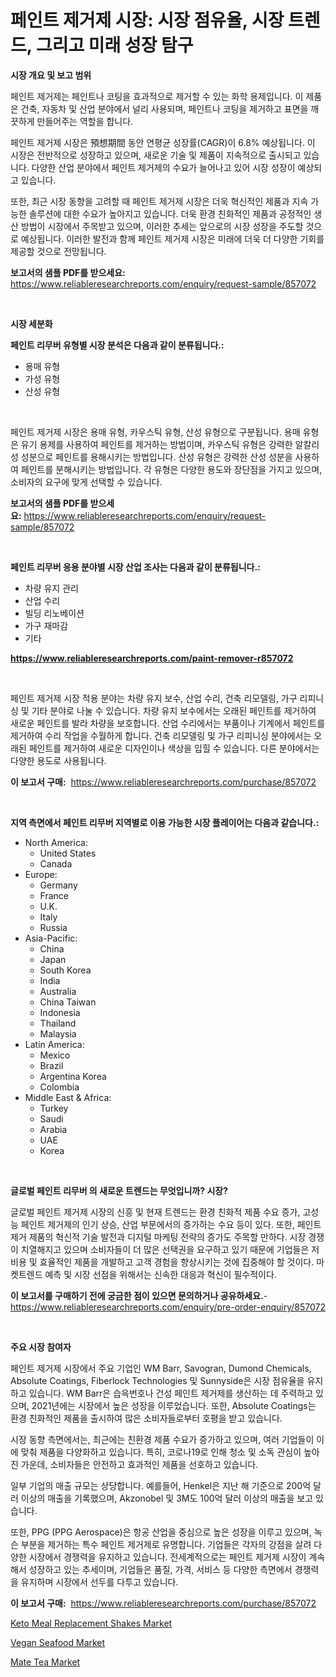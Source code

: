 <p><h1>페인트 제거제 시장: 시장 점유율, 시장 트렌드, 그리고 미래 성장 탐구</h1></p><p><strong>시장 개요 및 보고 범위</strong></p>
<p><p>페인트 제거제는 페인트나 코팅을 효과적으로 제거할 수 있는 화학 용제입니다. 이 제품은 건축, 자동차 및 산업 분야에서 널리 사용되며, 페인트나 코팅을 제거하고 표면을 깨끗하게 만들어주는 역할을 합니다.</p><p>페인트 제거제 시장은 預想期間 동안 연평균 성장률(CAGR)이 6.8% 예상됩니다. 이 시장은 전반적으로 성장하고 있으며, 새로운 기술 및 제품이 지속적으로 출시되고 있습니다. 다양한 산업 분야에서 페인트 제거제의 수요가 늘어나고 있어 시장 성장이 예상되고 있습니다.</p><p>또한, 최근 시장 동향을 고려할 때 페인트 제거제 시장은 더욱 혁신적인 제품과 지속 가능한 솔루션에 대한 수요가 높아지고 있습니다. 더욱 환경 친화적인 제품과 공정적인 생산 방법이 시장에서 주목받고 있으며, 이러한 추세는 앞으로의 시장 성장을 주도할 것으로 예상됩니다. 이러한 발전과 함께 페인트 제거제 시장은 미래에 더욱 더 다양한 기회를 제공할 것으로 전망됩니다.</p></p>
<p><strong>보고서의 샘플 PDF를 받으세요:</strong> <a href="https://www.reliableresearchreports.com/enquiry/request-sample/857072">https://www.reliableresearchreports.com/enquiry/request-sample/857072</a></p>
<p>&nbsp;</p>
<p><strong>시장 세분화</strong></p>
<p><strong>페인트 리무버 유형별 시장 분석은 다음과 같이 분류됩니다.:</strong></p>
<p><ul><li>용매 유형</li><li>가성 유형</li><li>산성 유형</li></ul></p>
<p>&nbsp;</p>
<p><p>페인트 제거제 시장은 용매 유형, 카우스틱 유형, 산성 유형으로 구분됩니다. 용매 유형은 유기 용제를 사용하여 페인트를 제거하는 방법이며, 카우스틱 유형은 강력한 알칼리성 성분으로 페인트를 용해시키는 방법입니다. 산성 유형은 강력한 산성 성분을 사용하여 페인트를 분해시키는 방법입니다. 각 유형은 다양한 용도와 장단점을 가지고 있으며, 소비자의 요구에 맞게 선택할 수 있습니다.</p></p>
<p><strong>보고서의 샘플 PDF를 받으세요:</strong>&nbsp;<a href="https://www.reliableresearchreports.com/enquiry/request-sample/857072">https://www.reliableresearchreports.com/enquiry/request-sample/857072</a></p>
<p>&nbsp;</p>
<p><strong> 페인트 리무버 응용 분야별 시장 산업 조사는 다음과 같이 분류됩니다.:</strong></p>
<p><ul><li>차량 유지 관리</li><li>산업 수리</li><li>빌딩 리노베이션</li><li>가구 재마감</li><li>기타</li></ul></p>
<p><strong><a href="https://www.reliableresearchreports.com/paint-remover-r857072">https://www.reliableresearchreports.com/paint-remover-r857072</a></strong></p>
<p>&nbsp;</p>
<p><p>페인트 제거제 시장 적용 분야는 차량 유지 보수, 산업 수리, 건축 리모델링, 가구 리피니싱 및 기타 분야로 나눌 수 있습니다. 차량 유지 보수에서는 오래된 페인트를 제거하여 새로운 페인트를 발라 차량을 보호합니다. 산업 수리에서는 부품이나 기계에서 페인트를 제거하여 수리 작업을 수월하게 합니다. 건축 리모델링 및 가구 리피니싱 분야에서는 오래된 페인트를 제거하여 새로운 디자인이나 색상을 입힐 수 있습니다. 다른 분야에서는 다양한 용도로 사용됩니다.</p></p>
<p><strong>이 보고서 구매:</strong>&nbsp; <a href="https://www.reliableresearchreports.com/purchase/857072">https://www.reliableresearchreports.com/purchase/857072</a></p>
<p>&nbsp;</p>
<p><strong>지역 측면에서 페인트 리무버 지역별로 이용 가능한 시장 플레이어는 다음과 같습니다.:</strong></p>
<p><ul>
    <li>
        North America:
        <ul>
            <li>United States</li>
            <li>Canada</li>
        </ul>
    </li>
    <li>
        Europe:
        <ul>
            <li>Germany</li>
            <li>France</li>
            <li>U.K.</li>
            <li>Italy</li>
            <li>Russia</li>
        </ul>
    </li>
    <li>
        Asia-Pacific:
        <ul>
            <li>China</li>
            <li>Japan</li>
            <li>South Korea</li>
            <li>India</li>
            <li>Australia</li>
            <li>China Taiwan</li>
            <li>Indonesia</li>
            <li>Thailand</li>
            <li>Malaysia</li>
        </ul>
    </li>
    <li>
        Latin America:
        <ul>
            <li>Mexico</li>
            <li>Brazil</li>
            <li>Argentina Korea</li>
            <li>Colombia</li>
        </ul>
    </li>
    <li>
        Middle East & Africa:
        <ul>
            <li>Turkey</li>
            <li>Saudi</li>
            <li>Arabia</li>
            <li>UAE</li>
            <li>Korea</li>
        </ul>
    </li>
    </ul></p>
<p>&nbsp;</p>
<p><strong>글로벌 페인트 리무버 의 새로운 트렌드는 무엇입니까? 시장?</strong></p>
<p><p>글로벌 페인트 제거제 시장의 신흥 및 현재 트렌드는 환경 친화적 제품 수요 증가, 고성능 페인트 제거제의 인기 상승, 산업 부문에서의 증가하는 수요 등이 있다. 또한, 페인트 제거 제품의 혁신적 기술 발전과 디지털 마케팅 전략의 증가도 주목할 만하다. 시장 경쟁이 치열해지고 있으며 소비자들이 더 많은 선택권을 요구하고 있기 때문에 기업들은 저비용 및 효율적인 제품을 개발하고 고객 경험을 향상시키는 것에 집중해야 할 것이다. 마켓트렌드 예측 및 시장 선점을 위해서는 신속한 대응과 혁신이 필수적이다.</p></p>
<p><strong>이 보고서를 구매하기 전에 궁금한 점이 있으면 문의하거나 공유하세요.</strong>- <a href="https://www.reliableresearchreports.com/enquiry/pre-order-enquiry/857072">https://www.reliableresearchreports.com/enquiry/pre-order-enquiry/857072</a></p>
<p>&nbsp;</p>
<p><strong>주요 시장 참여자</strong></p>
<p><p>페인트 제거제 시장에서 주요 기업인 WM Barr, Savogran, Dumond Chemicals, Absolute Coatings, Fiberlock Technologies 및 Sunnyside은 시장 점유율을 유지하고 있습니다. WM Barr은 습윽번호나 건성 페인트 제거제를 생산하는 데 주력하고 있으며, 2021년에는 시장에서 높은 성장을 이루었습니다. 또한, Absolute Coatings는 환경 친화적인 제품을 출시하여 많은 소비자들로부터 호평을 받고 있습니다.</p><p>시장 동향 측면에서는, 최근에는 친환경 제품 수요가 증가하고 있으며, 여러 기업들이 이에 맞춰 제품을 다양화하고 있습니다. 특히, 코로나19로 인해 청소 및 소독 관심이 높아진 가운데, 소비자들은 안전하고 효과적인 제품을 선호하고 있습니다.</p><p>일부 기업의 매출 규모는 상당합니다. 예를들어, Henkel은 지난 해 기준으로 200억 달러 이상의 매출을 기록했으며, Akzonobel 및 3M도 100억 달러 이상의 매출을 보고 있습니다.</p><p>또한, PPG (PPG Aerospace)은 항공 산업을 중심으로 높은 성장을 이루고 있으며, 녹슨 부분을 제거하는 특수 페인트 제거제로 유명합니다. 기업들은 각자의 강점을 살려 다양한 시장에서 경쟁력을 유지하고 있습니다. 전세계적으로는 페인트 제거제 시장이 계속해서 성장하고 있는 추세이며, 기업들은 품질, 가격, 서비스 등 다양한 측면에서 경쟁력을 유지하며 시장에서 선두를 다투고 있습니다.</p></p>
<p><strong>이 보고서 구매:</strong>&nbsp;&nbsp;<a href="https://www.reliableresearchreports.com/purchase/857072">https://www.reliableresearchreports.com/purchase/857072</a></p>
<p><p><a href="https://github.com/johnbach50/Market-Research-Report-List-2/blob/main/keto-meal-replacement-shakes-market.md">Keto Meal Replacement Shakes Market</a></p><p><a href="https://github.com/pjcfca/Market-Research-Report-List-2/blob/main/vegan-seafood-market.md">Vegan Seafood Market</a></p><p><a href="https://github.com/lylyparadise/Market-Research-Report-List-2/blob/main/mate-tea-market.md">Mate Tea Market</a></p></p>